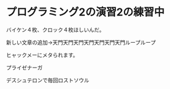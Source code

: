 # プログラミング2の演習2の練習中
バイケン４枚、クロック４枚ほしいんだ。

新しい文章の追加->天門天門天門天門天門天門天門ループループ


ヒャックメーにメタられます。

プライゼナーガ

デスシュテロンで毎回ロストソウル